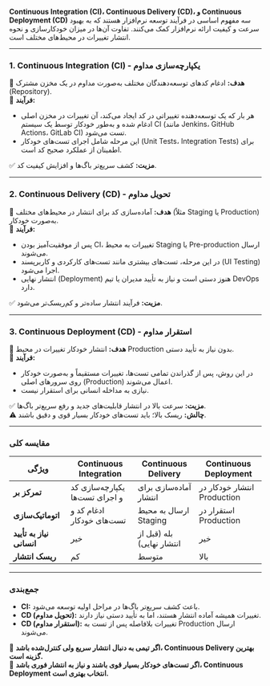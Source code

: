 **Continuous Integration (CI)، Continuous Delivery (CD)، و Continuous Deployment (CD)** سه مفهوم اساسی در فرآیند توسعه نرم‌افزار هستند که به بهبود سرعت و کیفیت ارائه نرم‌افزار کمک می‌کنند. تفاوت آن‌ها در میزان خودکارسازی و نحوه انتشار تغییرات در محیط‌های مختلف است.

---

### **1. Continuous Integration (CI) - یکپارچه‌سازی مداوم**
🔹 **هدف:** ادغام کدهای توسعه‌دهندگان مختلف به‌صورت مداوم در یک مخزن مشترک (Repository).  
🔹 **فرآیند:**  
- هر بار که یک توسعه‌دهنده تغییراتی در کد ایجاد می‌کند، آن تغییرات در مخزن اصلی ادغام شده و به‌طور خودکار توسط یک سیستم CI (مانند Jenkins، GitHub Actions، GitLab CI) تست می‌شود.  
- این مرحله شامل اجرای تست‌های خودکار (Unit Tests، Integration Tests) برای اطمینان از عملکرد صحیح کد است.  

✅ **مزیت:** کشف سریع‌تر باگ‌ها و افزایش کیفیت کد.  

---

### **2. Continuous Delivery (CD) - تحویل مداوم**
🔹 **هدف:** آماده‌سازی کد برای انتشار در محیط‌های مختلف (مثلاً Staging یا Production) به‌صورت خودکار.  
🔹 **فرآیند:**  
- پس از موفقیت‌آمیز بودن CI، تغییرات به محیط Staging یا Pre-production ارسال می‌شوند.  
- در این مرحله، تست‌های بیشتری مانند تست‌های کارکردی و کاربرپسند (UI Testing) اجرا می‌شود.  
- انتشار نهایی (Deployment) هنوز دستی است و نیاز به تأیید مدیران یا تیم DevOps دارد.  

✅ **مزیت:** فرآیند انتشار ساده‌تر و کم‌ریسک‌تر می‌شود.  

---

### **3. Continuous Deployment (CD) - استقرار مداوم**
🔹 **هدف:** انتشار خودکار تغییرات در محیط Production بدون نیاز به تأیید دستی.  
🔹 **فرآیند:**  
- در این روش، پس از گذراندن تمامی تست‌ها، تغییرات مستقیماً و به‌صورت خودکار روی سرورهای اصلی (Production) اعمال می‌شوند.  
- نیازی به مداخله انسانی برای استقرار نیست.  

✅ **مزیت:** سرعت بالا در انتشار قابلیت‌های جدید و رفع سریع‌تر باگ‌ها.  
⚠️ **چالش:** ریسک بالا؛ باید تست‌های خودکار بسیار قوی و دقیق باشند.  

---

### **مقایسه کلی**
| ویژگی | Continuous Integration | Continuous Delivery | Continuous Deployment |
|--------|--------------------|-----------------|------------------|
| **تمرکز بر** | یکپارچه‌سازی کد و اجرای تست‌ها | آماده‌سازی برای انتشار | انتشار خودکار در Production |
| **اتوماتیک‌سازی** | ادغام کد و تست‌های خودکار | ارسال به محیط Staging | استقرار در Production |
| **نیاز به تأیید انسانی** | خیر | بله (قبل از انتشار نهایی) | خیر |
| **ریسک انتشار** | کم | متوسط | بالا |

---

### **جمع‌بندی**
- **CI:** باعث کشف سریع‌تر باگ‌ها در مراحل اولیه توسعه می‌شود.  
- **CD (تحویل مداوم):** تغییرات همیشه آماده انتشار هستند، اما به تأیید دستی نیاز دارند.  
- **CD (استقرار مداوم):** تغییرات بلافاصله پس از تست به Production ارسال می‌شوند.  

🔹 **اگر تیمی به دنبال انتشار سریع ولی کنترل‌شده باشد، Continuous Delivery بهترین گزینه است.**  
🔹 **اگر تست‌های خودکار بسیار قوی باشند و نیاز به انتشار فوری باشد، Continuous Deployment انتخاب بهتری است.**

